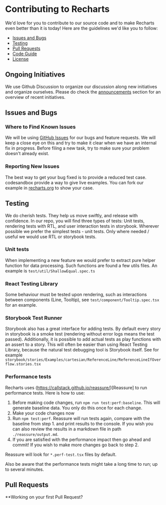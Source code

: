 # Contributing to Recharts

We'd love for you to contribute to our source code and to make Recharts even better than it is today! Here are the guidelines we'd like you to follow:

- [Issues and Bugs](#issues)
- [Testing](#testing)
- [Pull Requests](#pr)
- [Code Guide](#code)
- [License](#license)

## Ongoing Initiatives

We use Github Discussion to organize our discussion along new initiatives and organize ourselves. Please do check the [announcements](https://github.com/recharts/recharts/discussions/categories/announcements) section for an overview of recent initiatives.

## <a name="issues"></a>Issues and Bugs

### Where to Find Known Issues

We will be using [GitHub Issues](https://github.com/recharts/recharts/issues) for our bugs and feature requests. We will keep a close eye on this and try to make it clear when we have an internal fix in progress. Before filing a new task, try to make sure your problem doesn't already exist.

### Reporting New Issues

The best way to get your bug fixed is to provide a reduced test case. codesandbox provide a way to give live examples. You can fork our example in [recharts.org](http://recharts.org/) to show your case.

## <a name="testing"></a>Testing

We do cherish tests. They help us move swiftly, and release with confidence.
In our repo, you will find three types of tests: Unit tests, rendering tests with RTL, and user interaction tests in storybook.
Wherever possible we prefer the simplest tests - unit tests. Only where needed / useful we would use RTL or storybook tests.

### Unit tests

When implementing a new feature we would prefer to extract pure helper function for data processing. Such functions are found a few utils files. An example is `test/util/ShallowEqual.spec.ts`

### React Testing Library

Some behaviour must be tested upon rendering, such as interactions between components (Line, Tooltip), see `test/component/Tooltip.spec.tsx` for an example.

### Storybook Test Runner

Storybook also has a great interface for adding tests. By default every story in storybook is a smoke test (rendering without error logs means the test passed). Additionally, it is possible to add actual tests as play functions with an assert to a story. This will often be easier than using React Testing Library, because the natural test debugging tool is Storybook itself. See for example `storybook/stories/Examples/cartesian/ReferenceLine/ReferenceLineIfOverflow.stories.tsx`

### Performance tests

Recharts uses (https://callstack.github.io/reassure/)[Reassure] to run performance tests. Here is how to use:

1. Before making code changes, run `npm run test:perf:baseline`. This will generate baseline data. You only do this once for each change.
2. Make your code changes now
3. Run `npm test:perf`. Reassure will run tests again, compare with the baseline from step 1. and print results to the console. If you wish you can also review the results in a markdown file in path `./reassure/output.md`.
4. If you are satisfied with the performance impact then go ahead and commit! If you wish to make more changes go back to step 2.

Reassure will look for `*.perf-test.tsx` files by default.

Also be aware that the performance tests might take a long time to run; up to several minutes.

## <a name="pr"></a>Pull Requests

**Working on your first Pull Request?